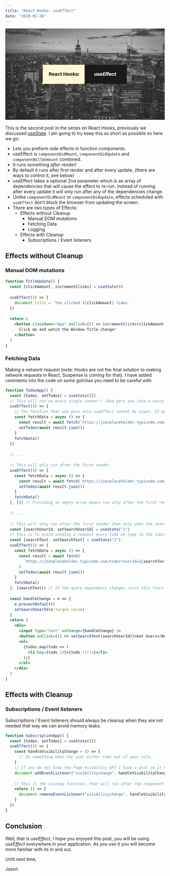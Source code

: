 ```yaml
---
title: "React Hooks: useEffect"
date: "2020-01-26"
---
```


![Cover Image](./images/cover_image.png)

This is the second post in the series on React Hooks, previously we discussed [useState](https://thedeployguy.com). I am going to try keep this as short as possible so here we go:

- Lets you preform side effects in function components.
- useEffect is `componentDidMount`, `componentDidUpdate` and `componentWillUnmount` combined.
- It runs something _after_ render!
- By default it runs after first render and after every update, (there are ways to control it, see below)
- useEffect takes a optional 2nd parameter which is an array of dependencies that will cause the effect to re-run. Instead of running after every update it will only run after any of the dependencies change.
- Unlike `componentDidMount` or `componentDidUpdate`, effects scheduled with `useEffect` don’t block the browser from updating the screen.
- There are two types of Effects:
  <!-- TODO: Add link to Effect without cleanup -->
  - Effects without Cleanup
    - Manual DOM mutations
    - Fetching Data
    - Logging
      <!-- TODO: Add link to Effect with Cleanup -->
  - Effects with Cleanup
    - Subscriptions / Event listeners

## Effects without Cleanup

### Manual DOM mutations

```jsx
function TitleUpdate() {
  const [clickAmount, incrementClicks] = useState(0)

  useEffect(() => {
    document.title = `You clicked ${clickAmount} times`
  })

  return (
    <button className="App" onClick={() => incrementClicks(clickAmount + 1)}>
      Click me and watch the Window Title change!
    </button>
  )
}
```

### Fetching Data

Making a network request (note: Hooks are not the final solution to making network requests in React, Suspense is coming for that).
I have added comments into the code on some gotchas you need to be careful with.

```jsx
function TodosApp() {
  const [todos, setTodos] = useState([])
  // This will run on every single render!! (And gets you into a nasty loop)
  useEffect(() => {
    // The function that you pass into useEffect cannot be async. It must return a cleanup function or nothing.
    const fetchData = async () => {
      const result = await fetch(`https://jsonplaceholder.typicode.com/todos`)
      setTodos(await result.json())
    }
    fetchData()
  })

  // ...

  // This will only run after the first render
  useEffect(() => {
    const fetchData = async () => {
      const result = await fetch(`https://jsonplaceholder.typicode.com/todos`)
      setTodos(await result.json())
    }
    fetchData()
  }, []) // Providing an empty array means run only after the first render or this function had no "dependencies" requiring it to rerun.

  // ...

  // This will only run after the first render then only when the searchUserId state changes, defaults to '1'
  const [searchUserId, setSearchUserId] = useState("1")
  // This is to avoid sending a request every time we type in the input
  const [searchText, setSearchText] = useState("1")
  useEffect(() => {
    const fetchData = async () => {
      const result = await fetch(
        `https://jsonplaceholder.typicode.com/todos?userId=${searchText}`
      )
      setTodos(await result.json())
    }
    fetchData()
  }, [searchText]) // If the query dependency changes rerun this function

  const handleChange = e => {
    e.preventDefault()
    setSearchUserId(e.target.value)
  }
  return (
    <div>
      <input type="text" onChange={handleChange} />
      <button onClick={() => setSearchText(searchUserId)}>Get Users</button>
      <ul>
        {todos.map(todo => (
          <li key={todo.id}>{todo.title}</li>
        ))}
      </ul>
    </div>
  )
}
```

## Effects with Cleanup

### Subscriptions / Event listeners

Subscriptions / Event listeners should always be cleanup when they are not needed that way we can avoid memory leaks.

```jsx
function SubscriptionApp() {
  const [todos, setTodos] = useState([])
  useEffect(() => {
    const handleVisibilityChange = () => {
      // Do something when the user either tabs out of your site.
    }
    // If you do not know the Page Visibility API I have a post on it here: https://thedeployguy.com/reducing-unnecessary-network-requests-using-the-page-visibility-api/
    document.addEventListener("visibilitychange", handleVisibilityChange)

    // This is the cleanup function, that will run after the component is unmounted .... (like componentDidUnmount)
    return () => {
      document.removeEventListener("visibilitychange", handleVisibilityChange)
    }
  })
}
```

## Conclusion

Well, that is _useEffect_, I hope you enjoyed this post, you will be using _useEffect_ everywhere in your application. As you use it you will become more familiar with its in and out.

Until next time,

Jason
